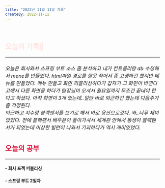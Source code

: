 ```yaml
---
title: "2022년 11월 11일 기록"
createBy: 2022-11-11
---
```



<br>

<h2 style="font-size:23px; color:#ffe4e1">오늘의 기록🚀</h2>

--- 
<h6 style="font-size:16.3px;">
오늘은 회사와서 스프링 부트 소스 좀 분석하고 내가 컨트롤러랑 db 수정해서 mene를 만들었다. html파일 경로를 잘못 적어서 좀 고생하긴 했지만 메뉴를 만들었다. 메뉴 만들고 화면 퍼블리싱하다가 갑자기 그 화면이 바뀐다고해서 다른 화면을 하다가 팀장님이 오셔서 월요일까지 무조건 끝내야 한다고 하셨다. 아직 화면이 3개 있는데..일단 바로 퇴근하긴 했는데 다음주가 좀 걱정된다.
<br>
퇴근하고 지수랑 블랙팬서를 보기로 해서 바로 용산으로갔다. 와..너무 재미있었다. 전에 블랙팬서 배우분이 돌아가셔서 세계관 안에서 동생이 블랙팬서가 되었는데 이상한 빌런이 나와서 기괴하다가 역시 재미있었다.

</h6>
<h2 style="font-size:23px; color:#dc143c">오늘의 공부</h2>

--- 

#### - 회사 프젝 퍼블리싱
#### - 스프링 부트 2일차



<Comment />